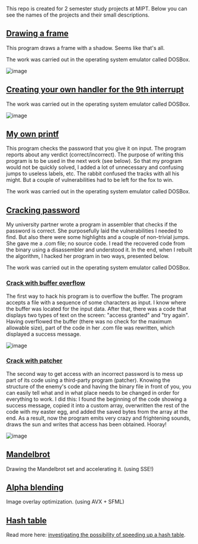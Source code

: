 
This repo is created for 2 semester study projects at MIPT. Below you can see the names of the projects and their small descriptions.

## [Drawing a frame](https://github.com/owl1234/MIPT_projects_2_sem/tree/master/Draw%20frame)

This program draws a frame with a shadow. Seems like that's all. 

The work was carried out in the operating system emulator called DOSBox.

![image](https://sun9-65.userapi.com/impf/xvJGBJR0lX1LcKXh6apjE3Eh0n_mntwcbf0WBA/B3OWxmRyd0I.jpg?size=1023x672&quality=96&sign=33e0ed1c2f34c2ac0034cb78092b7b09&type=album)

## [Creating your own handler for the 9th interrupt](https://github.com/owl1234/MIPT_projects_2_sem/tree/master/My%20own%20interruption)

The work was carried out in the operating system emulator called DOSBox.

![image](https://sun9-14.userapi.com/impf/R258qUMBbqoFVXIe01chKSFfts4qyVtKoTbN1g/FbuSpPh93T0.jpg?size=1026x674&quality=96&sign=cc3070f40f8f282e53135e786947025f&type=album)

## [My own printf](https://github.com/owl1234/MIPT_projects_2_sem/tree/master/My%20own%20printfn)

This program checks the password that you give it on input. The program reports about any verdict (correct/incorrect). The purpose of writing this program is to be used in the next work (see below). So that my program would not be quickly solved, I added a lot of unnecessary and confusing jumps to useless labels, etc. The rabbit confused the tracks with all his might. But a couple of vulnerabilities had to be left for the fox to win.

The work was carried out in the operating system emulator called DOSBox.

## [Cracking password](https://github.com/owl1234/MIPT_projects_2_sem/tree/master/Hack%20and%20win)

My university partner wrote a program in assembler that checks if the password is correct. She purposefully laid the vulnerabilities I needed to find. But also there were some highlights and a couple of non-trivial jumps. She gave me a .com file; no source code. I read the recovered code from the binary using a disassembler and understood it. In the end, when I rebuilt the algorithm, I hacked her program in two ways, presented below.

The work was carried out in the operating system emulator called DOSBox.

### [Crack with buffer overflow](https://github.com/owl1234/MIPT_projects_2_sem/tree/master/Hack%20and%20win/By%20buffer%20overflow)

The first way to hack his program is to overflow the buffer. The program accepts a file with a sequence of some characters as input. I know where the buffer was located for the input data. After that, there was a code that displays two types of text on the screen: "access granted" and "try again". Having overflowed the buffer (there was no check for the maximum allowable size), part of the code in her .com file was rewritten, which displayed a success message.

![image](https://sun9-23.userapi.com/impf/au4zeYuq72cDK_EXKOm6-tEe6V03GHzewFhdpQ/GZj_ezHMzIk.jpg?size=1027x675&quality=96&sign=02ba91459fe519003d9ca7b27e4b4e97&type=album)

### [Crack with patcher](https://github.com/owl1234/MIPT_projects_2_sem/tree/master/Hack%20and%20win/By%20patcher)

The second way to get access with an incorrect password is to mess up part of its code using a third-party program (patcher). Knowing the structure of the enemy's code and having the binary file in front of you, you can easily tell what and in what place needs to be changed in order for everything to work. I did this: I found the beginning of the code showing a success message, copied it into a custom array, overwritten the rest of the code with my easter egg, and added the saved bytes from the array at the end. As a result, now the program emits very crazy and frightening sounds, draws the sun and writes that access has been obtained. Hooray!

![image](https://sun1-15.userapi.com/impf/8laVRGeXEDdzycVzjasZZTThZdktabCimyA54g/sZj3AvB-rMo.jpg?size=1005x779&quality=96&sign=aedabf35c7c163235c6fcd94f09641cd&type=album)

## [Mandelbrot](https://github.com/owl1234/MIPT_projects_2_sem/tree/master/Mandelbrot)

Drawing the Mandelbrot set and accelerating it. (using SSE!)

## [Alpha blending](https://github.com/owl1234/MIPT_projects_2_sem/tree/master/Cat%20and%20table)

Image overlay optimization. (using AVX + SFML)

## [Hash table](https://github.com/owl1234/MIPT_projects_2_sem/tree/master/Hash%20table)

Read more here: [investigating the possibility of speeding up a hash table](https://github.com/owl1234/MIPT_projects_2_sem/blob/master/Hash%20table/Report.pdf).

